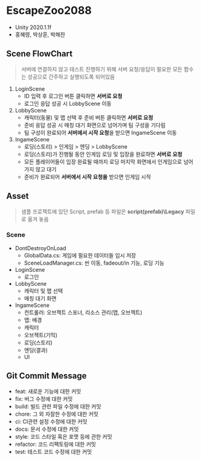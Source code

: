 # EscapeZoo2088

* Unity 2020.1.1f
* 홍혜령, 박상훈, 박해찬

## Scene FlowChart

> 서버에 연결하지 않고 테스트 진행하기 위해 서버 요청/응답이 필요한 모든 함수는 성공으로 간주하고 실행되도록 되어있음

1. LoginScene
   * ID 입력 후 로그인 버튼 클릭하면 **서버로 요청**
   * 로그인 응답 성공 시 LobbyScene 이동
2. LobbyScene
   * 캐릭터(동물) 및 맵 선택 후 준비 버튼 클릭하면 **서버로 요청**
   * 준비 응답 성공 시 매칭 대기 화면으로 넘어가며 팀 구성을 기다림
   * 팀 구성이 완료되어 **서버에서 시작 요청**을 받으면 IngameScene 이동
3. IngameScene
   * 로딩(스토리) > 인게임 > 엔딩 > LobbyScene
   * 로딩(스토리)가 진행될 동안 인게임 로딩 및 입장을 완료하면 **서버로 요청**
   * 모든 플레이어들이 입장 완료될 때까지 로딩 마지막 화면에서 인게임으로 넘어가지 않고 대기
   * 준비가 완료되어 **서버에서 시작 요청을** 받으면 인게임 시작

## Asset

> 샘플 프로젝트에 있던 Script, prefab 등 파일은 **script(prefab)\Legacy** 파일로 옮겨 놓음

### Scene
* DontDestroyOnLoad
   * GlobalData.cs: 게임에 필요한 데이터들 임시 저장
   * SceneLoadManager.cs: 씬 이동, fadeout/in 기능, 로딩 기능
* LoginScene
   * 로그인
* LobbyScene
   * 캐릭터 및 맵 선택
   * 매칭 대기 화면
* IngameScene
  * 컨트롤러: 오브젝트 스포너, 리소스 관리(맵, 오브젝트)
  * 맵: 배경
  * 캐릭터
  * 오브젝트(기믹)
  * 로딩(스토리)
  * 엔딩(결과)
  * UI

## Git Commit Message

* feat: 새로운 기능에 대한 커밋
* fix: 버그 수정에 대한 커밋
* build: 빌드 관련 파일 수정에 대한 커밋
* chore: 그 외 자잘한 수정에 대한 커밋
* ci: CI관련 설정 수정에 대한 커밋
* docs: 문서 수정에 대한 커밋
* style: 코드 스타일 혹은 포맷 등에 관한 커밋
* refactor: 코드 리팩토링에 대한 커밋
* test: 테스트 코드 수정에 대한 커밋
